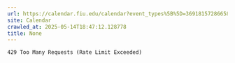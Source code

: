 ```yaml
---
url: https://calendar.fiu.edu/calendar?event_types%5B%5D=36918157286658%2F
site: Calendar
crawled_at: 2025-05-14T18:47:12.128778
title: None
---
```


```
429 Too Many Requests (Rate Limit Exceeded)

```

